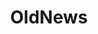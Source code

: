---
title: OldNews
crosslinks:
- worldpolitics
- hapas
- autotldr
- livven
- context
- electronic_cigarette
- zeropointmodule
---